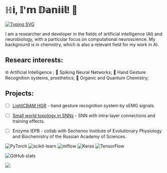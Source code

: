 # ℍ𝕚, 𝕀'𝕞 𝔻𝕒𝕟𝕚𝕚𝕝! 👋

[![Typing SVG](https://readme-typing-svg.herokuapp.com?font=Fira+Code&weight=600&size=30&pause=1000&color=FF8C00&width=435&lines=AI+researcher+%7C+Chemist)](https://git.io/typing-svg)

I am a researcher and developer in the fields of artificial intelligence (AI) and neurobiology, with a particular focus on computational neuroscience. My background is in chemistry, which is also a relevant field for my work in AI.

## Researc interests:
🌐 Artificial Intelligence ; 🧠 Spiking Neural Networks; 🦾 Hand Gesture Recognition systems, prosthetics; 	🧪 Organic and Quantum Chemistry;

## Projects:
- [ ] [LightCBAM HGR](https://github.com/artchemi/LightCBAM_HGR) - hand gesture recognition system by sEMG signals.

- [ ] [Small world topology in SNNs](https://github.com/artchemi/small_world_SNN) - SNN with intra-layer connections and training effects.

- [ ] Enzyme IEPB - collab with Sechenov Institute of Evolutionary Physiology and Biochemistry of the Russian Academy of Sciences.

![PyTorch](https://img.shields.io/badge/PyTorch-%23EE4C2C.svg?style=for-the-badge&logo=PyTorch&logoColor=white)
![scikit-learn](https://img.shields.io/badge/scikit--learn-%23F7931E.svg?style=for-the-badge&logo=scikit-learn&logoColor=white)
![mlflow](https://img.shields.io/badge/mlflow-%23d9ead3.svg?style=for-the-badge&logo=numpy&logoColor=blue)
![Keras](https://img.shields.io/badge/Keras-%23D00000.svg?style=for-the-badge&logo=Keras&logoColor=white)
![TensorFlow](https://img.shields.io/badge/TensorFlow-%23FF6F00.svg?style=for-the-badge&logo=TensorFlow&logoColor=white)

![GitHub stats](https://github-readme-stats.vercel.app/api?username=artchemi&show_icons=true)

![](https://komarev.com/ghpvc/?username=artchemi)

<!--
**artchemi/artchemi** is a ✨ _special_ ✨ repository because its `README.md` (this file) appears on your GitHub profile.

Here are some ideas to get you started:

- 🔭 I’m currently working on ...
- 🌱 I’m currently learning ...
- 👯 I’m looking to collaborate on ...
- 🤔 I’m looking for help with ...
- 💬 Ask me about ...
- 📫 How to reach me: ...
- 😄 Pronouns: ...
- ⚡ Fun fact: ...
-->
